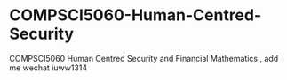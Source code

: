 # COMPSCI5060-Human-Centred-Security
COMPSCI5060 Human Centred Security and Financial Mathematics , add me wechat iuww1314
